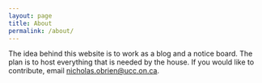 ```yaml
---
layout: page
title: About
permalink: /about/
---
```


The idea behind this website is to work as a blog and a notice board. The plan is to host everything that is needed by the house. If you would like to contribute, email [nicholas.obrien@ucc.on.ca](emailto:nicholas.obrien@ucc.on.ca).
